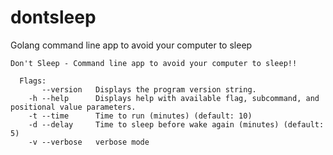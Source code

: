 # dontsleep
Golang command line app to avoid your computer to sleep 


```
Don't Sleep - Command line app to avoid your computer to sleep!!

  Flags:
       --version   Displays the program version string.
    -h --help      Displays help with available flag, subcommand, and positional value parameters.
    -t --time      Time to run (minutes) (default: 10)
    -d --delay     Time to sleep before wake again (minutes) (default: 5)
    -v --verbose   verbose mode
```
